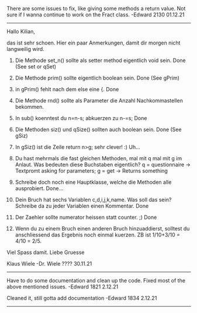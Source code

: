 There are some issues to fix, like giving some methods a return value. Not sure if I wanna continue
to work on the Fract class.
    -Edward 2130 01.12.21
***
Hallo Kilian,

das ist sehr schoen. Hier ein paar Anmerkungen, damit dir morgen nicht langweilig wird.

1) Die Methode set_n() sollte als setter method eigentlich void sein.
    Done (See set or qSet)
2) Die Methode prim() sollte eigentlich boolean sein.
    Done (See gPrim)
3) in gPrim() fehlt nach dem else eine {.
    Done
4) Die Methode rnd() sollte als Parameter die Anzahl Nachkommastellen bekommen.

5) In sub() koenntest du n=n-s; abkuerzen zu n-=s;
    Done
6) Die Methoden siz() und qSize() sollten auch boolean sein.
    Done (See gSiz)
7) In gSiz() ist die Zeile return n>g; sehr clever! :)
    Uh...
8) Du hast mehrmals die fast gleichen Methoden, mal mit q mal mit g im Anlaut. Was bedeuten diese Buchstaben eigentlich?
    q = questionnaire -> Textpromt asking for parameters; g = get -> Returns something
9) Schreibe doch noch eine Hauptklasse, welche die Methoden alle ausprobiert.
    Done...
10) Dein Bruch hat sechs Variablen c,d,i,j,k,name. Was soll das sein? Schreibe da zu jeder Variablen einen Kommentar.
    Done
11) Der Zaehler sollte numerator heissen statt counter. ;)
    Done
12) Wenn du zu einem Bruch einen anderen Bruch hinzuaddierst, solltest du anschliessend das Ergebnis noch einmal kuerzen. ZB ist 1/10+3/10 = 4/10 = 2/5.

Viel Spass damit.
Liebe Gruesse

Klaus Wiele
    -Dr. Wiele ???? 30.11.21
***
Have to do some documentation and clean up the code. Fixed most of the above mentioned issues.
    -Edward 1821 2.12.21

Cleaned it, still gotta add documentation
    -Edward 1834 2.12.21
***